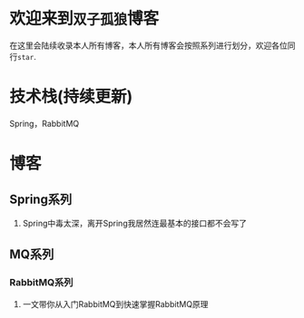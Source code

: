 # 欢迎来到`双子孤狼`博客

在这里会陆续收录本人所有博客，本人所有博客会按照系列进行划分，欢迎各位同行`star`.

# 技术栈(持续更新)
Spring，RabbitMQ

# 博客
## Spring系列
1. Spring中毒太深，离开Spring我居然连最基本的接口都不会写了
## MQ系列
### RabbitMQ系列
1. 一文带你从入门RabbitMQ到快速掌握RabbitMQ原理
